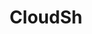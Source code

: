 ---
blog: https://cloudsh.com/blog/
codehost: https://github.com/cloudshcom
logohandle: cloudsh
sort: cloudsh
title: CloudSh
twitter: https://x.com/cloudsh
website: https://cloudsh.com/
---